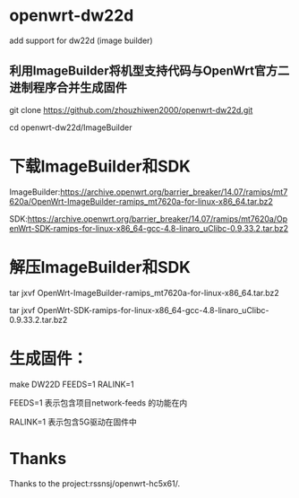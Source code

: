 # openwrt-dw22d
add support for dw22d (image builder)

## 利用ImageBuilder将机型支持代码与OpenWrt官方二进制程序合并生成固件
git clone https://github.com/zhouzhiwen2000/openwrt-dw22d.git

cd openwrt-dw22d/ImageBuilder
# 下载ImageBuilder和SDK
ImageBuilder:https://archive.openwrt.org/barrier_breaker/14.07/ramips/mt7620a/OpenWrt-ImageBuilder-ramips_mt7620a-for-linux-x86_64.tar.bz2

SDK:https://archive.openwrt.org/barrier_breaker/14.07/ramips/mt7620a/OpenWrt-SDK-ramips-for-linux-x86_64-gcc-4.8-linaro_uClibc-0.9.33.2.tar.bz2
# 解压ImageBuilder和SDK
tar jxvf OpenWrt-ImageBuilder-ramips_mt7620a-for-linux-x86_64.tar.bz2

tar jxvf OpenWrt-SDK-ramips-for-linux-x86_64-gcc-4.8-linaro_uClibc-0.9.33.2.tar.bz2
# 生成固件：
make DW22D FEEDS=1 RALINK=1

FEEDS=1 表示包含项目network-feeds 的功能在内

RALINK=1 表示包含5G驱动在固件中
# Thanks
Thanks to the project:rssnsj/openwrt-hc5x61/.
